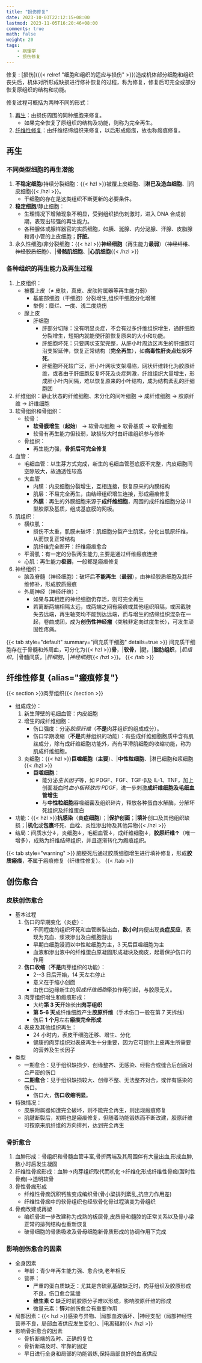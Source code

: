 ```yaml
---
title: "损伤修复"
date: 2023-10-03T22:12:15+08:00
lastmod: 2023-11-05T16:20:46+08:00
comments: true
math: false
weight: 20
tags:
    - 病理学
    - 损伤修复
---
```


修复
: [损伤]({{< relref "细胞和组织的适应与损伤" >}})造成机体部分细胞和组织丧失后，机体对所形成缺损进行修补恢复的过程，称为修复，修复后可完全或部分恢复原组织的结构和功能。

修复过程可概括为两种不同的形式：

1. [再生](#再生)：由损伤周围的同种细胞来修复。
    - 如果完全恢复了原组织的结构及功能，则称为完全再生。
2. [纤维性修复](#纤维性修复)：由纤维结缔组织来修复，以后形成瘢痕，故也称瘢痕修复。

<!--more-->

## 再生

### 不同类型细胞的再生潜能

1. **不稳定细胞**/持续分裂细胞：{{< hzl >}}被覆上皮细胞、|**淋巴及造血细胞**、|间皮细胞{{< /hzl >}}。
    - 干细胞的存在是这类组织不断更新的必要条件。
2. **稳定细胞**/静止细胞：
    - 生理情况下增殖现象不明显，受到组织损伤刺激时，进入 DNA 合成前期，表现出较强的再生能力。
    - 各种腺体或腺样器官的实质细胞，如胰、涎腺、内分泌腺、汗腺、皮脂腺和肾小管的上皮细胞；**肝脏**。
3. 永久性细胞/非分裂细胞：{{< hzl >}}**神经细胞**（再生能力**最弱**）（~~神经纤维~~、~~神经胶质细胞~~）、|**骨骼肌细胞**、|**心肌细胞**{{< /hzl >}}

### 各种组织的再生能力及再生过程

1. 上皮组织：
    - 被覆上皮（≠ 皮肤，真皮、皮肤附属器等再生能力弱）
        - 基底部细胞（干细胞）分裂增生,组织干细胞分化增殖
        - 举例：糜烂、一度、浅二度烧伤
    - 腺上皮
        - 肝细胞
            - 肝部分切除：没有明显炎症，不会有过多纤维组织增生，通肝细胞分裂增生，短期内就能使肝脏恢复原来的大小和功能。
            - 肝细胞坏死：只要网状支架完整，从肝小叶周边区再生的肝细胞可沿支架延伸，恢复正常结构（**完全再生**），如**病毒性肝炎点灶状坏死**。
            - 肝细胞坏死较广泛，肝小叶网状支架塌陷，网状纤维转化为胶原纤维，或者由于肝细胞反复坏死及炎症刺激，纤维组织大量增生，形成肝小叶内间隔，难以恢复原来的小叶结构，成为结构紊乱的肝细胞团
2. 纤维组织：静止状态的纤维细胞、未分化的间叶细胞 → 成纤维细胞 → 胶原纤维 → 纤维细胞
3. 软骨组织和骨组织：
    - 软骨：
        - **软骨膜增生**（**起始**） → 软骨母细胞 → 软骨基质 → 软骨细胞
        - 软骨有再生能力但较弱，缺损较大时由纤维组织参与修补
    - 骨组织：
        - 再生能力强，**骨折后可完全修复**
4. 血管：
    - 毛细血管：以生芽方式完成，新生的毛细血管基底膜不完整，内皮细胞间空隙较大，故通透性较高
    - 大血管
        - 内膜：内皮细胞分裂增生，互相连接，恢复原来的内膜结构
        - 肌层：不易完全再生，由结缔组织增生连接，形成瘢痕修复
        - **外膜**：再生的外膜细胞来源于**成纤维细胞**，周围的成纤维细胞分泌 Ⅲ 型胶原及基质，组成基底膜的网板。
5. 肌组织：
    - 横纹肌：
        - 损伤不太重，肌膜未破坏：肌细胞分裂产生肌浆，分化出肌原纤维，从而恢复正常结构
        - 肌纤维完全断开：纤维瘢痕愈合
    - 平滑肌：有一定的分裂再生能力,主要是通过纤维瘢痕连接
    - 心肌：再生能力**极弱**，一般都是瘢痕修复
6. 神经组织：
    - 脑及脊髓（神经细胞）：破坏后**不能再生**（**最弱**），由神经胶质细胞及其纤维修补，形成胶质瘢痕
    - 外周神经（神经纤维）：
        - 如果与其相连的神经细胞仍存活，则可完全再生
        - 若离断两端相隔太远，或两端之间有瘢痕或其他组织阻隔，或因截肢失去远端，再生轴突均不能到达远端，而与增生的结缔组织混杂在一起，卷曲成团，成为**创伤性神经瘤**（突触非定向过度生长），可发生顽固性疼痛。

{{< tab style="default" summary="间充质干细胞" details=true >}}
间充质干细胞存在于骨髓和外周血，可分化为{{< hzl >}}**骨**，|**软骨**，|腱，|**脂肪组织**，|*肌组织*，|骨髓间质，|*肝细胞*，|*神经细胞*{{< /hzl >}}。
{{< /tab >}}

## 纤维性修复 {alias="瘢痕修复"}

{{< section >}}肉芽组织{{< /section >}}

- 组成成分：
    1. 新生薄壁的毛细血管：内皮细胞
    2. 增生的成纤维细胞：
        - 伤口强度：分泌*胶原纤维*（**不是**肉芽组织的组成成分）。
        - 伤口早期收缩（**不是**肉芽组织的功能）：有些成纤维细胞胞质中含有肌丝成分，除有成纤维细胞功能外，尚有平滑肌细胞的收缩功能，称为肌成纤维细胞。
    3. 炎细胞：{{< hzl >}}**巨噬细胞**（**主要**）、|**中性粒细胞**、|淋巴细胞和浆细胞{{< /hzl >}}
        - **巨噬细胞**：
            - 能分泌*生长因子*等，如 PDGF、FGF、TGF-β及 IL-1、TNF，加上创面凝血时*血小板释放的 PDGF*，进一步刺激**成纤维细胞及毛细血管增生**
            - 与**中性粒细胞**吞噬细菌及组织碎片，释放各种蛋白水解酶，分解坏死组织及纤维蛋白
- 功能：{{< hzl >}}**抗感染**（**炎症细胞**）；|**保护创面**；|**填补**创口及其他组织缺损；|**机化**或**包裹**坏死、血栓、炎性渗出物及其他异物{{< /hzl >}}
- 结局：间质水分↓，炎细胞↓，毛细血管↓，成纤维细胞↓，**胶原纤维↑**（唯一增多），成熟为纤维结缔组织，并且逐渐转化为瘢痕组织。

{{< tab style="warning" >}}
脑梗死后通过胶质细胞增生进行填补修复，形成**胶质瘢痕**，**不**属于瘢痕修复（纤维性修复）。
{{< /tab >}}

## 创伤愈合

### 皮肤创伤愈合

- 基本过程
    1. 伤口的早期变化（炎症）：
        - 不同程度的组织坏死和血管断裂出血，**数小时**内便出现**炎症反应**，表现为充血、浆液渗出及白细胞游出
        - 早期白细胞浸润以中性粒细胞为主，3 天后巨噬细胞为主
        - 血液和渗出液中的纤维蛋白原凝固形成凝块及痂皮，起着保护伤口的作用
    2. **伤口收缩**（**不是**肉芽组织的功能）：
        - 2--3 日后开始，14 天左右停止
        - 意义在于缩小创面
        - 由伤口边缘新生的*肌成纤维细胞*牵拉作用引起，与胶原无关。
    3. 肉芽组织增生和瘢痕形成：
        - 大约**第 3 天**开始长出**肉芽组织**
        - **第 5-6 天**成纤维细胞产生**胶原纤维**（手术伤口一般在第 7 天拆线）
        - 伤后 **1 个月**左右**瘢痕完全形成**
    4. 表皮及其他组织再生：
        - 24 小时内，表皮干细胞迁移、增生、分化
        - 健康的肉芽组织对表皮再生十分重要，因为它可提供上皮再生所需要的营养及生长因子
- 类型
    - 一期愈合：见于组织缺损少、创缘整齐、无感染、经黏合或缝合后创面对合严密的伤口
    - **二期愈合**：见于组织缺损较大、创缘不整、无法整齐对合，或伴有感染的伤口。
        - 伤口大，**伤口收缩明显**。
- 特殊情况：
    - 皮肤附属器如遭完全破坏，则不能完全再生，则出现瘢痕修复
    - 肌腱断裂后，初期也是瘢痕修复，但随着功能锻炼而不断改建，胶原纤维可按原来肌纤维的方向排列，达到完全再生

### 骨折愈合

1. 血肿形成：骨组织和骨髓血管丰富,骨折两端及其周围伴有大量出血,形成血肿,数小时后发生凝固
2. 纤维性骨痂形成：血肿→肉芽组织取代而机化→纤维化形成纤维性骨痂(暂时性骨痂)→透明软骨
3. 骨性骨痂形成
    - 纤维性骨痂沉积钙盐变成编织骨(骨小梁排列紊乱,抗应力作用差)
    - 纤维性骨痂中的软骨组织也经软骨化骨过程演变为骨组织
4. 骨痂改建或再塑
    - 编织骨进一步改建称为成熟的板层骨,皮质骨和髓腔的正常关系以及骨小梁正常的排列结构也重新恢复
    - 破骨细胞的骨质吸收及骨母细胞新骨质形成的协调作用下完成

### 影响创伤愈合的因素

- 全身因素
    - 年龄：青少年再生能力强、愈合快,老年相反
    - 营养：
        - 严重的蛋白质缺乏：尤其是含硫氨基酸缺乏时，肉芽组织及胶原形成不良，伤口愈合延缓
        - **维生素 C** 缺乏时前胶原分子难以形成，影响胶原纤维的形成
        - 微量元素：**锌**对创伤愈合有重要作用
- 局部因素：{{< hzl >}}感染与异物、|局部血液循环、|神经支配（局部神经性营养不良，局部血液供应发生变化）、|电离辐射{{< /hzl >}}
- 影响骨折愈合的因素
    - 骨折断端的及时、正确的复位
    - 骨折断端及时、牢靠的固定
    - 早日进行全身和局部的功能锻炼,保持局部良好的血液供应

